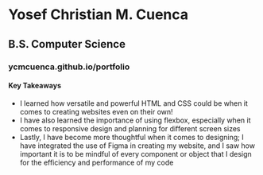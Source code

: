 # Yosef Christian M. Cuenca
## B.S. Computer Science
### ycmcuenca.github.io/portfolio
#### Key Takeaways
- I learned how versatile and powerful HTML and CSS could be when it comes to creating websites even on their own!
- I have also learned the importance of using flexbox, especially when it comes to responsive design and planning for different screen sizes
- Lastly, I have become more thoughtful when it comes to designing; I have integrated the use of Figma in creating my website, and I saw how important it is to be mindful of every component or object that I design for the efficiency and performance of my code